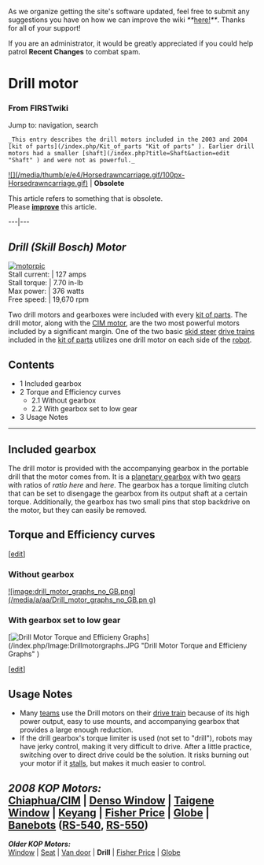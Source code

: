 As we organize getting the site's software updated, feel free to submit any
suggestions you have on how we can improve the wiki
_**_[here!](/index.php/User:Hallry/Suggestions "User:Hallry/Suggestions"
)_**_. Thanks for all of your support!

If you are an administrator, it would be greatly appreciated if you could help
patrol **Recent Changes** to combat spam.

# Drill motor

### From FIRSTwiki

Jump to: navigation, search

    _This entry describes the drill motors included in the 2003 and 2004 [kit of parts](/index.php/Kit_of_parts "Kit of parts" ). Earlier drill motors had a smaller [shaft](/index.php?title=Shaft&action=edit "Shaft" ) and were not as powerful._
[![](/media/thumb/e/e4/Horsedrawncarriage.gif/100px-
Horsedrawncarriage.gif)](/index.php/Image:Horsedrawncarriage.gif "" ) |
**Obsolete**  

This article refers to something that is obsolete.  
Please
**[improve](http://www.firstwiki.net/index.php?title=Drill_motor&action=edit
"http://www.firstwiki.net/index.php?title=Drill_motor&action=edit" )** this
article.  
  
---|---  
  
  

_Drill (Skill Bosch) Motor_  
---  
[![motorpic](/media/c/ca/Motorpic.jpg)](/index.php/Image:Motorpic.jpg
"motorpic" )  
Stall current: | 127 amps  
Stall torque: | 7.70 in-lb  
Max power: | 376 watts  
Free speed: | 19,670 rpm  
  
Two drill motors and gearboxes were included with every [kit of
parts](/index.php/Kit_of_parts "Kit of parts" ). The drill motor, along with
the [CIM motor](/index.php/CIM_motor "CIM motor" ), are the two most powerful
motors included by a significant margin. One of the two basic [skid
steer](/index.php/Skid_steer "Skid steer" ) [drive
trains](/index.php/Drive_train "Drive train" ) included in the [kit of
parts](/index.php/Kit_of_parts "Kit of parts" ) utilizes one drill motor on
each side of the [robot](/index.php/Robot "Robot" ).

## Contents

  * 1 Included gearbox
  * 2 Torque and Efficiency curves
    * 2.1 Without gearbox
    * 2.2 With gearbox set to low gear
  * 3 Usage Notes  
---  
  

## Included gearbox

The drill motor is provided with the accompanying gearbox in the portable
drill that the motor comes from. It is a [planetary
gearbox](/index.php?title=Planetary_gearbox&action=edit "Planetary gearbox" )
with two [gears](/index.php?title=Gears&action=edit "Gears" ) with ratios of
_ratio here_ and _here_. The gearbox has a torque limiting clutch that can be
set to disengage the gearbox from its output shaft at a certain torque.
Additionally, the gearbox has two small pins that stop backdrive on the motor,
but they can easily be removed.


## Torque and Efficiency curves

[[edit](/index.php?title=Drill_motor&action=edit&section=3 "Edit section:
Without gearbox" )]

### Without gearbox

[![image:drill_motor_graphs_no_GB.png](/media/a/aa/Drill_motor_graphs_no_GB.pn
g)](/index.php/Image:Drill_motor_graphs_no_GB.png
"image:drill_motor_graphs_no_GB.png" )


### With gearbox set to low gear

[![Drill Motor Torque and Efficieny Graphs](/media/d/d1/Drillmotorgraphs.JPG)]
(/index.php/Image:Drillmotorgraphs.JPG "Drill Motor Torque and Efficieny
Graphs" )

[[edit](/index.php?title=Drill_motor&action=edit&section=5 "Edit section:
Usage Notes" )]

## Usage Notes

  * Many [teams](/index.php/Team "Team" ) use the Drill motors on their [drive train](/index.php/Drive_train "Drive train" ) because of its high power output, easy to use mounts, and accompanying gearbox that provides a large enough reduction. 
  * If the drill gearbox's torque limiter is used (not set to "drill"), robots may have jerky control, making it very difficult to drive. After a little practice, switching over to direct drive could be the solution. It risks burning out your motor if it [stalls](/index.php?title=Stalls&action=edit "Stalls" ), but makes it much easier to control. 

  

_**2008 KOP Motors:**_  
[Chiaphua/CIM](/index.php/CIM_motor "CIM motor" ) | [Denso
Window](/index.php/Denso_window_motor "Denso window motor" ) | [Taigene
Window](/index.php?title=Taigene_window_motor&action=edit "Taigene window
motor" ) | [Keyang](/index.php?title=Keyang_motor&action=edit "Keyang motor" )
| [Fisher Price](/index.php/Fisher_Price_motor "Fisher Price motor" ) |
[Globe](/index.php/Globe_motor "Globe motor" ) |
[Banebots](/index.php/Banebots_motor "Banebots motor" )
([RS-540](/index.php?title=RS-540_Banebots_motor&action=edit "RS-540 Banebots
motor" ), [RS-550](/index.php/RS-550_Banebots_motor "RS-550 Banebots motor" ))  
---  
_**Older KOP Motors:**_  
[Window](/index.php/Window_motor "Window motor" ) |
[Seat](/index.php?title=Seat_motor&action=edit "Seat motor" ) | [Van
door](/index.php/Van_door_motor "Van door motor" ) | **Drill** | [Fisher
Price](/index.php/Fisher_Price_motor "Fisher Price motor" ) |
[Globe](/index.php/Globe_motor "Globe motor" )  
  
